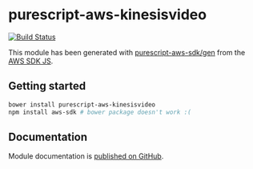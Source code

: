 # purescript-aws-kinesisvideo

[![Build Status](https://app.wercker.com/status/5909b9e96d1080804b17a28f72f87b6b/s/master)](https://app.wercker.com/project/byKey/5909b9e96d1080804b17a28f72f87b6b)

This module has been generated with [purescript-aws-sdk/gen](https://github.com/purescript-aws-sdk/gen) from the [AWS SDK JS](https://github.com/aws/aws-sdk-js).

## Getting started

```sh
bower install purescript-aws-kinesisvideo
npm install aws-sdk # bower package doesn't work :(
```

## Documentation

Module documentation is [published on GitHub](https://github.com/purescript-aws-sdk/purescript-aws-kinesisvideo/tree/master/docs).
